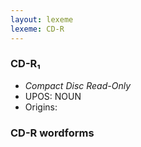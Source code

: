 ```yaml
---
layout: lexeme
lexeme: CD-R
---
```


###  CD-R₁

* _Compact Disc Read-Only_
* UPOS:  NOUN
* Origins: 


### CD-R wordforms


